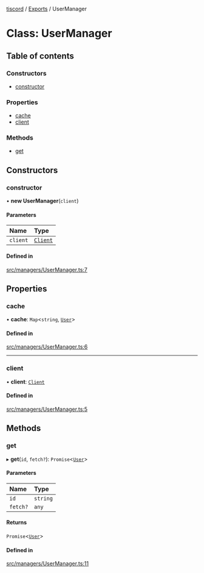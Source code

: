 [tiscord](../README.md) / [Exports](../modules.md) / UserManager

# Class: UserManager

## Table of contents

### Constructors

- [constructor](UserManager.md#constructor)

### Properties

- [cache](UserManager.md#cache)
- [client](UserManager.md#client)

### Methods

- [get](UserManager.md#get)

## Constructors

### constructor

• **new UserManager**(`client`)

#### Parameters

| Name | Type |
| :------ | :------ |
| `client` | [`Client`](Client.md) |

#### Defined in

[src/managers/UserManager.ts:7](https://github.com/xiboon/tiscord/blob/2dcfba7/src/managers/UserManager.ts#L7)

## Properties

### cache

• **cache**: `Map`<`string`, [`User`](User.md)\>

#### Defined in

[src/managers/UserManager.ts:6](https://github.com/xiboon/tiscord/blob/2dcfba7/src/managers/UserManager.ts#L6)

___

### client

• **client**: [`Client`](Client.md)

#### Defined in

[src/managers/UserManager.ts:5](https://github.com/xiboon/tiscord/blob/2dcfba7/src/managers/UserManager.ts#L5)

## Methods

### get

▸ **get**(`id`, `fetch?`): `Promise`<[`User`](User.md)\>

#### Parameters

| Name | Type |
| :------ | :------ |
| `id` | `string` |
| `fetch?` | `any` |

#### Returns

`Promise`<[`User`](User.md)\>

#### Defined in

[src/managers/UserManager.ts:11](https://github.com/xiboon/tiscord/blob/2dcfba7/src/managers/UserManager.ts#L11)
